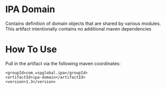 # IPA Domain
Contains definition of domain objects that are shared by various modules.  This artifact intentionally contains no additional maven dependencies

# How To Use

Pull in the artifact via the following maven coordinates:

```
<groupId>com.vspglobal.ipa</groupId>
<artifactId>ipa-domain</artifactId>
<version>1.3</version>
```
